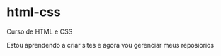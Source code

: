 # html-css
 Curso de HTML e CSS

Estou aprendendo a criar sites e agora vou gerenciar meus reposiorios

<a href="https://maxsuelismark.github.io/html-css/aulas/ex001/index.html">